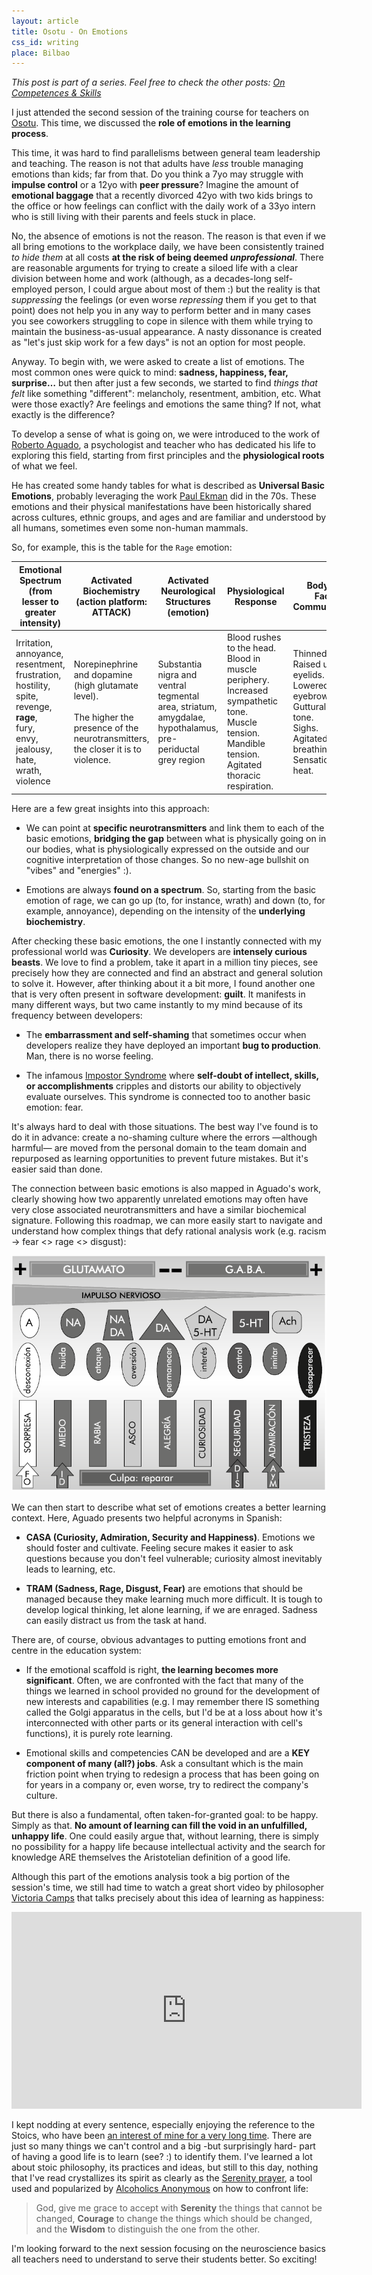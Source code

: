 ```yaml
---
layout: article
title: Osotu - On Emotions
css_id: writing
place: Bilbao
---
```


_This post is part of a series. Feel free to check the other posts: [On Competences & Skills](https://aitor.is/writing-on/Osotu-learning-session-one)_

I just attended the second session of the training course for teachers on [Osotu](https://fundazioa.osotu.org/). This time, we discussed the **role of emotions in the learning process**. 

This time, it was hard to find parallelisms between general team leadership and teaching. The reason is not that adults have _less_ trouble managing emotions than kids; far from that. Do you think a 7yo may struggle with **impulse control** or a 12yo with **peer pressure**? Imagine the amount of **emotional baggage** that a recently divorced 42yo with two kids brings to the office or how feelings can conflict with the daily work of a 33yo intern who is still living with their parents and feels stuck in place.

No, the absence of emotions is not the reason. The reason is that even if we all bring emotions to the workplace daily, we have been consistently trained _to hide them_ at all costs **at the risk of being deemed _unprofessional_**. There are reasonable arguments for trying to create a siloed life with a clear division between home and work (although, as a decades-long self-employed person, I could argue about most of them :) but the reality is that _suppressing_ the feelings (or even worse _repressing_ them if you get to that point) does not help you in any way to perform better and in many cases you see coworkers struggling to cope in silence with them while trying to maintain the business-as-usual appearance. A nasty dissonance is created as "let's just skip work for a few days" is not an option for most people.       

Anyway. To begin with, we were asked to create a list of emotions. The most common ones were quick to mind: **sadness, happiness, fear, surprise…** but then after just a few seconds, we started to find _things that felt_ like something "different": melancholy, resentment, ambition, etc. What were those exactly? Are feelings and emotions the same thing? If not, what exactly is the difference? 

To develop a sense of what is going on, we were introduced to the work of [Roberto Aguado](https://robertoaguado.com/), a psychologist and teacher who has dedicated his life to exploring this field, starting from first principles and the **physiological roots** of what we feel. 

He has created some handy tables for what is described as **Universal Basic Emotions**, probably leveraging the work [Paul Ekman](https://www.paulekman.com/universal-emotions/) did in the 70s. These emotions and their physical manifestations have been historically shared across cultures, ethnic groups, and ages and are familiar and understood by all humans, sometimes even some non-human mammals.    

So, for example, this is the table for the `Rage` emotion:

| Emotional Spectrum (from lesser to greater intensity)                                                                                                                            | Activated Biochemistry (action platform: ATTACK)                                                                                            | Activated Neurological Structures (emotion)                                                                | Physiological Response                                                                                                                                            | Body and Facial Communication                                                                                                                   |
| -------------------------------------------------------------------------------------------------------------------------------------------------------------------------------- | ------------------------------------------------------------------------------------------------------------------------------------------- | ---------------------------------------------------------------------------------------------------------- | ----------------------------------------------------------------------------------------------------------------------------------------------------------------- | ----------------------------------------------------------------------------------------------------------------------------------------------- |
| Irritation, <br>annoyance, <br>resentment, frustration, <br>hostility, <br>spite, <br>revenge, <br>**rage**, <br>fury, <br>envy, <br>jealousy, <br>hate, <br>wrath, <br>violence | Norepinephrine and dopamine (high glutamate level). <br><br>The higher the presence of the neurotransmitters, the closer it is to violence. | Substantia nigra and ventral tegmental area, striatum, amygdalae, hypothalamus, pre-periductal grey region | Blood rushes to the head. <br>Blood in muscle periphery.<br>Increased sympathetic tone.<br>Muscle tension.<br>Mandible tension.<br>Agitated thoracic respiration. | Thinned lips. <br>Raised upper eyelids. <br>Lowered eyebrows. <br>Guttural voice tone. <br>Sighs. <br>Agitated breathing.<br>Sensation of heat. |

Here are a few great insights into this approach:

- We can point at **specific neurotransmitters** and link them to each of the basic emotions, **bridging the gap** between what is physically going on in our bodies, what is physiologically expressed on the outside and our cognitive interpretation of those changes. So no new-age bullshit on "vibes" and "energies" :).

- Emotions are always **found on a spectrum**. So, starting from the basic emotion of rage, we can go up (to, for instance, wrath) and down (to, for example, annoyance), depending on the intensity of the **underlying biochemistry**.   

After checking these basic emotions, the one I instantly connected with my professional world was **Curiosity**. We developers are **intensely curious beasts**. We love to find a problem, take it apart in a million tiny pieces, see precisely how they are connected and find an abstract and general solution to solve it. However, after thinking about it a bit more, I found another one that is very often present in software development: **guilt**. It manifests in many different ways, but two came instantly to my mind because of its frequency between developers:

- The **embarrassment and self-shaming** that sometimes occur when developers realize they have deployed an important **bug to production**. Man, there is no worse feeling. 

- The infamous [Impostor Syndrome](https://www.wikiwand.com/en/Impostor_syndrome) where **self-doubt of intellect, skills, or accomplishments** cripples and distorts our ability to objectively evaluate ourselves. This syndrome is connected too to another basic emotion: fear.   

It's always hard to deal with those situations. The best way I've found is to do it in advance: create a no-shaming culture where the errors —although harmful— are moved from the personal domain to the team domain and repurposed as learning opportunities to prevent future mistakes. But it's easier said than done.    

The connection between basic emotions is also mapped in Aguado's work, clearly showing how two apparently unrelated emotions may often have very close associated neurotransmitters and have a similar biochemical signature. Following this roadmap, we can more easily start to navigate and understand how complex things that defy rational analysis work (e.g. racism -> fear <> rage <> disgust):

![](/images/neuro_transmitters.png)

We can then start to describe what set of emotions creates a better learning context. Here, Aguado presents two helpful acronyms in Spanish:

- **CASA (Curiosity, Admiration, Security and Happiness)**. Emotions we should foster and cultivate. Feeling secure makes it easier to ask questions because you don't feel vulnerable; curiosity almost inevitably leads to learning, etc.  

- **TRAM (Sadness, Rage, Disgust, Fear)** are emotions that should be managed because they make learning much more difficult. It is tough to develop logical thinking, let alone learning, if we are enraged. Sadness can easily distract us from the task at hand.

There are, of course, obvious advantages to putting emotions front and centre in the education system: 

- If the emotional scaffold is right, **the learning becomes more significant**. Often, we are confronted with the fact that many of the things we learned in school provided no ground for the development of new interests and capabilities (e.g. I may remember there IS something called the Golgi apparatus in the cells, but I'd be at a loss about how it's interconnected with other parts or its general interaction with cell's functions), it is purely rote learning.

- Emotional skills and competencies CAN be developed and are a **KEY component of many (all?) jobs**. Ask a consultant which is the main friction point when trying to redesign a process that has been going on for years in a company or, even worse, try to redirect the company's culture.

But there is also a fundamental, often taken-for-granted goal: to be happy. Simply as that. **No amount of learning can fill the void in an unfulfilled, unhappy life**. One could easily argue that, without learning, there is simply no possibility for a happy life because intellectual activity and the search for knowledge ARE themselves the Aristotelian definition of a good life. 

Although this part of the emotions analysis took a big portion of the session's time, we still had time to watch a great short video by philosopher [Victoria Camps](https://www.wikiwand.com/en/Victoria_Camps) that talks precisely about this idea of learning as happiness:

<iframe width="560" height="315" src="https://www.youtube.com/embed/cMIpGnoZ8Sc?si=y0c-A3gozoGJ95Qe" title="YouTube video player" frameborder="0" allow="accelerometer; autoplay; clipboard-write; encrypted-media; gyroscope; picture-in-picture; web-share" referrerpolicy="strict-origin-when-cross-origin" allowfullscreen></iframe>

I kept nodding at every sentence, especially enjoying the reference to the Stoics, who have been [an interest of mine for a very long time](https://twitter.com/_aitor/status/764068915248975873). There are just so many things we can't control and a big -but surprisingly hard- part of having a good life is to learn (see? :) to identify them. I've learned a lot about stoic philosophy, its practices and ideas, but still to this day, nothing that I've read crystallizes its spirit as clearly as the [Serenity prayer](https://www.wikiwand.com/en/Serenity_Prayer), a tool used and popularized by [Alcoholics Anonymous](https://www.wikiwand.com/en/Alcoholics_Anonymous) on how to confront life:

> God, give me grace to accept with **Serenity** the things that cannot be changed,
> **Courage** to change the things which should be changed,
> and the **Wisdom** to distinguish the one from the other.

I'm looking forward to the next session focusing on the neuroscience basics all teachers need to understand to serve their students better. So exciting! 
